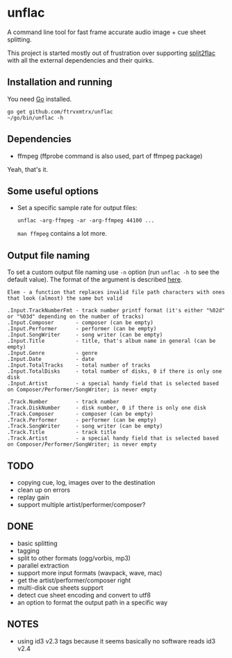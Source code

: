 # unflac

A command line tool for fast frame accurate audio image + cue sheet splitting.

This project is started mostly out of frustration over supporting
[split2flac](https://github.com/ftrvxmtrx/split2flac) with all the
external dependencies and their quirks.

## Installation and running

You need [Go](https://golang.org/) installed.

```
go get github.com/ftrvxmtrx/unflac
~/go/bin/unflac -h
```

## Dependencies

 * ffmpeg (ffprobe command is also used, part of ffmpeg package)

Yeah, that's it.

## Some useful options

 * Set a specific sample rate for output files:

   `unflac -arg-ffmpeg -ar -arg-ffmpeg 44100 ...`

   `man ffmpeg` contains a lot more.

## Output file naming

To set a custom output file naming use `-n` option (run `unflac -h` to see the default value).
The format of the argument is described [here](https://golang.org/pkg/text/template).

```
Elem - a function that replaces invalid file path characters with ones that look (almost) the same but valid

.Input.TrackNumberFmt - track number printf format (it's either "%02d" or "%03d" depending on the number of tracks)
.Input.Composer       - composer (can be empty)
.Input.Performer      - performer (can be empty)
.Input.SongWriter     - song writer (can be empty)
.Input.Title          - title, that's album name in general (can be empty)
.Input.Genre          - genre
.Input.Date           - date
.Input.TotalTracks    - total number of tracks
.Input.TotalDisks     - total number of disks, 0 if there is only one disk
.Input.Artist         - a special handy field that is selected based on Composer/Performer/SongWriter; is never empty

.Track.Number         - track number
.Track.DiskNumber     - disk number, 0 if there is only one disk
.Track.Composer       - composer (can be empty)
.Track.Performer      - performer (can be empty)
.Track.SongWriter     - song writer (can be empty)
.Track.Title          - track title
.Track.Artist         - a special handy field that is selected based on Composer/Performer/SongWriter; is never empty
```

## TODO

 * copying cue, log, images over to the destination
 * clean up on errors
 * replay gain
 * support multiple artist/performer/composer?

## DONE

 * basic splitting
 * tagging
 * split to other formats (ogg/vorbis, mp3)
 * parallel extraction
 * support more input formats (wavpack, wave, mac)
 * get the artist/performer/composer right
 * multi-disk cue sheets support
 * detect cue sheet encoding and convert to utf8
 * an option to format the output path in a specific way

## NOTES

 * using id3 v2.3 tags because it seems basically no software reads id3 v2.4
